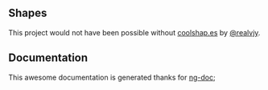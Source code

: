 

## Shapes

This project would not have been possible without [coolshap.es](https://coolshap.es) by [@realvjy](https://x.com/realvjy).

## Documentation

This awesome documentation is generated thanks for [ng-doc](https://ng-doc.com/);
